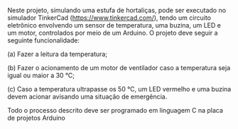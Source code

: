 Neste projeto, simulando uma estufa de hortaliças, pode ser executado no simulador TinkerCad (https://www.tinkercad.com/), tendo um circuito eletrônico envolvendo um sensor de temperatura, uma buzina, um LED e um motor, controlados por meio de um Arduino. O projeto deve seguir a seguinte funcionalidade:

(a) Fazer a leitura da temperatura;

(b) Fazer o acionamento de um motor de ventilador caso a temperatura seja igual ou maior a 30 °C;

(c) Caso a temperatura ultrapasse os 50 °C, um LED vermelho e uma buzina devem acionar avisando uma situação de emergência.

Todo o processo descrito deve ser programado em linguagem C na placa de projetos Arduino

<div align="center">
<img src="https://github.com/arthurhernandezp/arduino/blob/main/ProjetoFinal/Projetos_DIO/Projeto_estufa_hortalicas/Brave%20Snaget-Habbi.png?raw=true" width="0px" />
</div>
